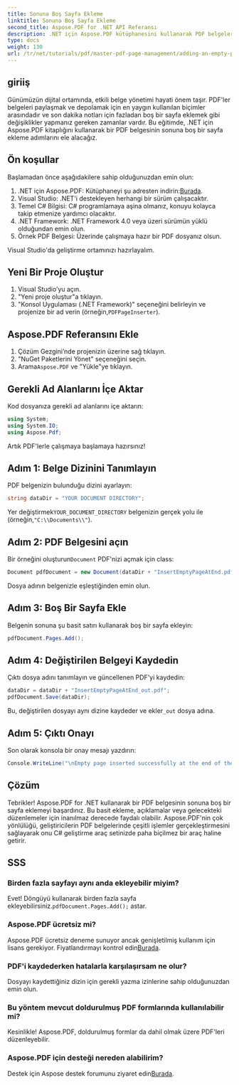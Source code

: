 ```yaml
---
title: Sonuna Boş Sayfa Ekleme
linktitle: Sonuna Boş Sayfa Ekleme
second_title: Aspose.PDF for .NET API Referansı
description: .NET için Aspose.PDF kütüphanesini kullanarak PDF belgelerinize zahmetsizce boş bir sayfa eklemeyi keşfedin. Bu adım adım eğitim, geliştirme ortamınızı kurmaktan gerekli kod ayarlamalarını yapmaya kadar süreci adım adım size anlatır.
type: docs
weight: 130
url: /tr/net/tutorials/pdf/master-pdf-page-management/adding-an-empty-page-at-end/
---
```

## giriiş

Günümüzün dijital ortamında, etkili belge yönetimi hayati önem taşır. PDF'ler belgeleri paylaşmak ve depolamak için en yaygın kullanılan biçimler arasındadır ve son dakika notları için fazladan boş bir sayfa eklemek gibi değişiklikler yapmanız gereken zamanlar vardır. Bu eğitimde, .NET için Aspose.PDF kitaplığını kullanarak bir PDF belgesinin sonuna boş bir sayfa ekleme adımlarını ele alacağız.

## Ön koşullar

Başlamadan önce aşağıdakilere sahip olduğunuzdan emin olun:

1.  .NET için Aspose.PDF: Kütüphaneyi şu adresten indirin:[Burada](https://releases.aspose.com/pdf/net/).
2. Visual Studio: .NET'i destekleyen herhangi bir sürüm çalışacaktır.
3. Temel C# Bilgisi: C# programlamaya aşina olmanız, konuyu kolayca takip etmenize yardımcı olacaktır.
4. .NET Framework: .NET Framework 4.0 veya üzeri sürümün yüklü olduğundan emin olun.
5. Örnek PDF Belgesi: Üzerinde çalışmaya hazır bir PDF dosyanız olsun.

Visual Studio'da geliştirme ortamınızı hazırlayalım.

## Yeni Bir Proje Oluştur

1. Visual Studio’yu açın.
2. "Yeni proje oluştur"a tıklayın.
3.  "Konsol Uygulaması (.NET Framework)" seçeneğini belirleyin ve projenize bir ad verin (örneğin,`PDFPageInserter`).

## Aspose.PDF Referansını Ekle

1. Çözüm Gezgini’nde projenizin üzerine sağ tıklayın.
2. "NuGet Paketlerini Yönet" seçeneğini seçin.
3.  Arama`Aspose.PDF` ve "Yükle"ye tıklayın.

## Gerekli Ad Alanlarını İçe Aktar

Kod dosyanıza gerekli ad alanlarını içe aktarın:

```csharp
using System;
using System.IO;
using Aspose.Pdf;
```

Artık PDF'lerle çalışmaya başlamaya hazırsınız!

## Adım 1: Belge Dizinini Tanımlayın

PDF belgenizin bulunduğu dizini ayarlayın:

```csharp
string dataDir = "YOUR DOCUMENT DIRECTORY";
```

 Yer değiştirmek`YOUR_DOCUMENT_DIRECTORY` belgenizin gerçek yolu ile (örneğin,`"C:\\Documents\\"`).

## Adım 2: PDF Belgesini açın

 Bir örneğini oluşturun`Document` PDF'nizi açmak için class:

```csharp
Document pdfDocument = new Document(dataDir + "InsertEmptyPageAtEnd.pdf");
```

Dosya adının belgenizle eşleştiğinden emin olun.

## Adım 3: Boş Bir Sayfa Ekle

Belgenin sonuna şu basit satırı kullanarak boş bir sayfa ekleyin:

```csharp
pdfDocument.Pages.Add();
```

## Adım 4: Değiştirilen Belgeyi Kaydedin

Çıktı dosya adını tanımlayın ve güncellenen PDF'yi kaydedin:

```csharp
dataDir = dataDir + "InsertEmptyPageAtEnd_out.pdf";
pdfDocument.Save(dataDir);
```

 Bu, değiştirilen dosyayı aynı dizine kaydeder ve ekler`_out` dosya adına.

## Adım 5: Çıktı Onayı

Son olarak konsola bir onay mesajı yazdırın:

```csharp
Console.WriteLine("\nEmpty page inserted successfully at the end of the document.\nFile saved at " + dataDir);
```

## Çözüm

Tebrikler! Aspose.PDF for .NET kullanarak bir PDF belgesinin sonuna boş bir sayfa eklemeyi başardınız. Bu basit ekleme, açıklamalar veya gelecekteki düzenlemeler için inanılmaz derecede faydalı olabilir. Aspose.PDF'nin çok yönlülüğü, geliştiricilerin PDF belgelerinde çeşitli işlemler gerçekleştirmesini sağlayarak onu C# geliştirme araç setinizde paha biçilmez bir araç haline getirir.

## SSS

### Birden fazla sayfayı aynı anda ekleyebilir miyim?
 Evet! Döngüyü kullanarak birden fazla sayfa ekleyebilirsiniz.`pdfDocument.Pages.Add();` astar.

### Aspose.PDF ücretsiz mi?
 Aspose.PDF ücretsiz deneme sunuyor ancak genişletilmiş kullanım için lisans gerekiyor. Fiyatlandırmayı kontrol edin[Burada](https://purchase.aspose.com/buy).

### PDF'i kaydederken hatalarla karşılaşırsam ne olur?
Dosyayı kaydettiğiniz dizin için gerekli yazma izinlerine sahip olduğunuzdan emin olun.

### Bu yöntem mevcut doldurulmuş PDF formlarında kullanılabilir mi?
Kesinlikle! Aspose.PDF, doldurulmuş formlar da dahil olmak üzere PDF'leri düzenleyebilir.

### Aspose.PDF için desteği nereden alabilirim?
 Destek için Aspose destek forumunu ziyaret edin[Burada](https://forum.aspose.com/c/pdf/10).